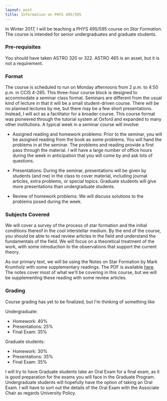 ```yaml
---
layout: post
title: Information on PHYS 495/595
---
```


In Winter 2017, I will be teaching a PHYS 495/595 course on _Star Formation_.  The course is intended for senior undergraduates and graduate students.  

### Pre-requisites

You should have taken ASTRO 320 or 322.  ASTRO 465 is an asset, but it is not a requirement.  


### Format 

The course is scheduled to run on Monday afternoons from 2 p.m. to 4:50 p.m. in CCIS 4-285.  This three-hour course block is designed to accommodate a seminar class format.  Seminars are different from the usual kind of lecture in that it will be a small student-driven course.  There will be no planned lectures by me, but there may be a few short presentations.  Instead, I will act as a facilitator for a broader course.  This course format was pioneered through the tutorial system at Oxford and expanded to many other institutions.  A typical week in a seminar course will involve:

*  Assigned reading and homework problems:  Prior to the seminar, you will be assigned reading from the book as some problems.  You will hand the problems in at the seminar.  The problems and reading provide a first pass through the material.  I will have a large number of office hours during the week in anticipation that you will come by and ask lots of questions.

* Presentations:  During the seminar, presentations will be given by students (and me) in the class to cover material, including journal articles, extra problems, or special topics.  Graduate students will give more presentations than undergraduate students.

* Review of homework problems:  We will discuss solutions to the problems posed during the week.

### Subjects Covered

We will cover a survey of the process of star formation and the initial conditions thereof in the cool interstellar medium.  By the end of the course, you should be able to read review articles in the field and understand the fundamentals of the field.  We will focus on a theoretical treatment of the work, with some introduction to the observations that support the current theory.

As our primary text, we will be using the Notes on Star Formation by Mark Krumholz with some supplementary readings.  The PDF is available [here](bender.astro.sunysb.edu/oab/star_formation_notes/sfnotes.pdf).  The notes cover most of what we'll be covering in this course, but we will be supplementing these reading with some review articles.  

### Grading

Course grading has yet to be finalized, but I'm thinking of something like 

Undergraduate:

*  Homework: 40%
*  Presentations: 25%
*  Final Exam: 35%

Graduate students:

*  Homework: 30%
*  Presentations: 35%
*  Final Exam: 35%

I will try to have Graduate students take an Oral Exam for a final exam, as it is good preparation for the exams you will face in the Graduate Program.  Undergraduate students will hopefully have the option of taking an Oral Exam.  I will have to sort out the details of the Oral Exam with the Associate Chair as regards University Policy.
